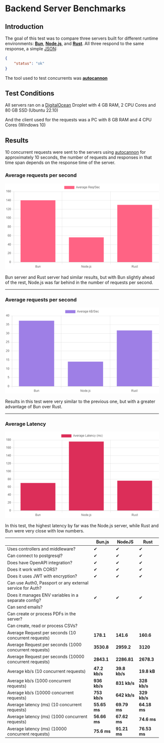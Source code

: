 # Backend Server Benchmarks

## Introduction
The goal of this test was to compare three servers built for different runtime environments: **[Bun](https://bun.sh/)**, **[Node.js](https://nodejs.org/)**, and **[Rust](https://www.rust-lang.org/)**. All three respond to the same response, a simple [JSON](https://www.json.org/):

```json
{
    "status": "ok"
}
```
The tool used to test concurrents was **[autocannon](https://github.com/mcollina/autocannon)**

## Test Conditions
All servers ran on a [DigitalOcean](https://www.digitalocean.com/) Droplet with 4 GB RAM, 2 CPU Cores and 80 GB SSD (Ubuntu 22.10)

And the client used for the requests was a PC with 8 GB RAM and 4 CPU Cores (Windows 10)

## Results
10 concurrent requests were sent to the servers using [autocannon](https://github.com/mcollina/autocannon) for approximately 10 seconds, the number of requests and responses in that time span depends on the response time of the server.

### **Average requests per second**
![req-sec](/docs/charts/req-sec.png)

Bun server and Rust server had similar results, but with Bun slightly ahead of the rest, Node.js was far behind in the number of requests per second.

***

### **Average requests per second**
![req-sec](/docs/charts/kb-sec.png)

Results in this test were very similar to the previous one, but with a greater advantage of Bun over Rust.

***

### **Average Latency**
![latency](/docs/charts/latency.png)

In this test, the highest latency by far was the Node.js server, while Rust and Bun were very close with low numbers.


|| Bun.js | NodeJS | Rust |
|-----------------------------------------------------------------|----------------------|--------------------------|----------------------------|
| Uses controllers and middleware? | ✔ | ✔ | ✔ |
| Can connect to postgresql? | ✔ | ✔ | ✔ |
| Does have OpenAPI integration? | ✔ | ✔ | ✔ |
| Does it work with CORS? | ✔ | ✔ | ✔ |
| Does it uses JWT with encryption? | ✔ | ✔ | ✔ |
| Can use Auth0, Passport or any external service for Auth? ||||
| Does it manages ENV variables in a separate config? | ✔ | ✔ | ✔ |
| Can send emails? ||||
| Can create or process PDFs in the server? ||||
| Can create, read or process CSVs? ||||
| Average Request per seconds (10 concurrent requests) | **178.1** | **141.6** | **160.6** |
| Average Request per seconds (1000 concurrent requests) | **3530.8** | **2959.2** | **3120** |
| Average Request per seconds (10000 concurrent requests) | **2843.1** | **2286.81** | **2678.3** |
| Average kb/s (10 concurrent requests) | **47.2 kb/s** | **39.8 kb/s** | **19.8 kB** |
| Average kb/s (1000 concurrent requests) | **936 kb/s** | **831 kb/s** | **328 kb/s** |
| Average kb/s (10000 concurrent requests) | **753 kb/s** | **642 kb/s** | **329 kb/s** |
| Average latency (ms) (10 concurrent requests) | **55.65 ms** | **69.79 ms** | **64.18 ms** |
| Average latency (ms) (1000 concurrent requests) | **56.66 ms** | **67.62 ms** | **74.6 ms** |
| Average latency (ms) (10000 concurrent requests) | **75.6 ms** | **91.21 ms** | **76.53 ms** |